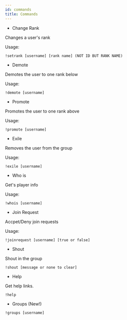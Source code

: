 ```yaml
---
id: commands
title: Commands
---
```


- Change Rank

Changes a user's rank

Usage:

```
!setrank [username] [rank name] (NOT ID BUT RANK NAME)
```

- Demote

Demotes the user to one rank below

Usage:

```
!demote [username]
```

- Promote

Promotes the user to one rank above

Usage:

```
!promote [username]
```

- Exile

Removes the user from the group

Usage:

```
!exile [username]
```

- Who is

Get's player info

Usage:

```
!whois [username]
```

- Join Request

Accpet/Deny join requests

Usage:

```
!joinrequest [username] [true or false]
```

- Shout

Shout in the group

```
!shout [message or none to clear]
```

- Help

Get help links.

```
!help
```

- Groups (New!)

```
!groups [username]
```
